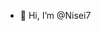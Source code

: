 - 👋 Hi, I’m @Nisei7


<!---
Nisei7/Nisei7 is a ✨ special ✨ repository because its `README.md` (this file) appears on your GitHub profile.
You can click the Preview link to take a look at your changes.
--->
